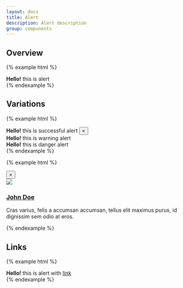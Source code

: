 ```yaml
---
layout: docs
title: Alert
description: Alert description
group: components
---
```


## Overview ##
{% example html %}
<div class="{{ site.css_prefix }}-alert" role="alert"><strong>Hello!</strong> this is alert</div>
{% endexample %}

## Variations ##
{% example html %}
<div class="{{ site.css_prefix }}-alert {{ site.css_prefix }}-alert--success" role="alert">
   <strong>Hello!</strong> this is successful alert 
   <button type="button" class="{{ site.css_prefix }}-alert__close" data-dismiss="alert" aria-label="Close">&times;</button>
</div>
<div class="{{ site.css_prefix }}-alert {{ site.css_prefix }}-alert--warning" role="alert"><strong>Hello!</strong> this is warning alert</div>
<div class="{{ site.css_prefix }}-alert {{ site.css_prefix }}-alert--danger" role="alert"><strong>Hello!</strong> this is danger alert</div>
{% endexample %}

{% example html %}
<div class="{{ site.css_prefix }}-alert" role="alert">
   <button type="button" class="{{ site.css_prefix }}-alert__close" data-dismiss="alert" aria-label="Close">&times;</button>
   <article class="{{ site.css_prefix }}-media">
      <div class="{{ site.css_prefix }}-media__figure">
         <a href="#">
            <img class="{{ site.css_prefix }}-image {{ site.css_prefix }}-image--small" src="https://placehold.it/100x100.png">
         </a>
      </div>
      <div class="{{ site.css_prefix }}-media__body">
         <h3 class="{{ site.css_prefix }}-font">
            <a class="{{ site.css_prefix }}-link {{ site.css_prefix }}-link--title" href="#">John Doe</a>
         </h3>
         <p class="{{ site.css_prefix }}-font">
            Cras varius, felis a accumsan accumsan, tellus elit maximus purus, id dignissim sem odio at eros.
         </p>
      </div>
   </article>
</div>
{% endexample %}

## Links ##
{% example html %}
<div class="{{ site.css_prefix }}-alert" role="alert"><strong>Hello!</strong> this is alert with <a href="#" class="{{ site.css_prefix }}-alert__link">link</a></div>
{% endexample %}
